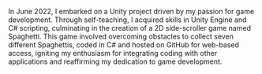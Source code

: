In June 2022, I embarked on a Unity project driven by my passion for game development. Through self-teaching, I acquired skills in Unity Engine and C# scripting, culminating in the creation of a 2D side-scroller game named Spaghetti. This game involved overcoming obstacles to collect seven different Spaghettis, coded in C# and hosted on GitHub for web-based access, igniting my enthusiasm for integrating coding with other applications and reaffirming my dedication to game development. 
